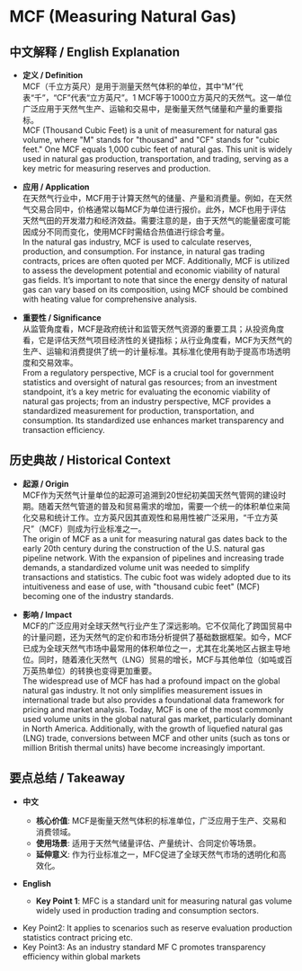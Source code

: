 # MCF (Measuring Natural Gas)

## 中文解释 / English Explanation

* **定义 / Definition**  
  MCF（千立方英尺）是用于测量天然气体积的单位，其中“M”代表“千”，“CF”代表“立方英尺”。1 MCF等于1000立方英尺的天然气。这一单位广泛应用于天然气生产、运输和交易中，是衡量天然气储量和产量的重要指标。  
  MCF (Thousand Cubic Feet) is a unit of measurement for natural gas volume, where "M" stands for "thousand" and "CF" stands for "cubic feet." One MCF equals 1,000 cubic feet of natural gas. This unit is widely used in natural gas production, transportation, and trading, serving as a key metric for measuring reserves and production.

* **应用 / Application**  
  在天然气行业中，MCF用于计算天然气的储量、产量和消费量。例如，在天然气交易合同中，价格通常以每MCF为单位进行报价。此外，MCF也用于评估天然气田的开发潜力和经济效益。需要注意的是，由于天然气的能量密度可能因成分不同而变化，使用MCF时需结合热值进行综合考量。  
  In the natural gas industry, MCF is used to calculate reserves, production, and consumption. For instance, in natural gas trading contracts, prices are often quoted per MCF. Additionally, MCF is utilized to assess the development potential and economic viability of natural gas fields. It’s important to note that since the energy density of natural gas can vary based on its composition, using MCF should be combined with heating value for comprehensive analysis.

* **重要性 / Significance**  
  从监管角度看，MCF是政府统计和监管天然气资源的重要工具；从投资角度看，它是评估天然气项目经济性的关键指标；从行业角度看，MCF为天然气的生产、运输和消费提供了统一的计量标准。其标准化使用有助于提高市场透明度和交易效率。  
  From a regulatory perspective, MCF is a crucial tool for government statistics and oversight of natural gas resources; from an investment standpoint, it’s a key metric for evaluating the economic viability of natural gas projects; from an industry perspective, MCF provides a standardized measurement for production, transportation, and consumption. Its standardized use enhances market transparency and transaction efficiency.

## 历史典故 / Historical Context

* **起源 / Origin**  
  MCF作为天然气计量单位的起源可追溯到20世纪初美国天然气管网的建设时期。随着天然气管道的普及和贸易需求的增加，需要一个统一的体积单位来简化交易和统计工作。立方英尺因其直观性和易用性被广泛采用，“千立方英尺”（MCF）则成为行业标准之一。  
  The origin of MCF as a unit for measuring natural gas dates back to the early 20th century during the construction of the U.S. natural gas pipeline network. With the expansion of pipelines and increasing trade demands, a standardized volume unit was needed to simplify transactions and statistics. The cubic foot was widely adopted due to its intuitiveness and ease of use, with "thousand cubic feet" (MCF) becoming one of the industry standards.

* **影响 / Impact**  
  MCF的广泛应用对全球天然气行业产生了深远影响。它不仅简化了跨国贸易中的计量问题，还为天然气的定价和市场分析提供了基础数据框架。如今，MCF已成为全球天然气市场中最常用的体积单位之一，尤其在北美地区占据主导地位。同时，随着液化天然气（LNG）贸易的增长，MCF与其他单位（如吨或百万英热单位）的转换也变得更加重要。  
  The widespread use of MCF has had a profound impact on the global natural gas industry. It not only simplifies measurement issues in international trade but also provides a foundational data framework for pricing and market analysis. Today, MCF is one of the most commonly used volume units in the global natural gas market, particularly dominant in North America. Additionally, with the growth of liquefied natural gas (LNG) trade, conversions between MCF and other units (such as tons or million British thermal units) have become increasingly important.

## 要点总结 / Takeaway

* **中文**  
  - **核心价值**: MCF是衡量天然气体积的标准单位，广泛应用于生产、交易和消费领域。  
  - **使用场景**: 适用于天然气储量评估、产量统计、合同定价等场景。  
  - **延伸意义**: 作为行业标准之一，MFC促进了全球天然气市场的透明化和高效化。

* **English**  
  - **Key Point 1**: MFC is a standard unit for measuring natural gas volume widely used in production trading and consumption sectors.
- Key Point2: It applies to scenarios such as reserve evaluation production statistics contract pricing etc.
- Key Point3: As an industry standard MF C promotes transparency efficiency within global markets
